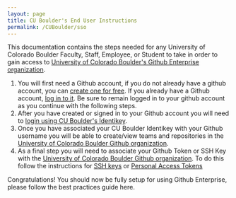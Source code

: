 ```yaml
---
layout: page
title: CU Boulder's End User Instructions
permalink: /CUBoulder/sso
---
```


This documentation contains the steps needed for any University of Colorado Boulder Faculty, Staff, Employee, or Student to take in order to gain access to [University of Colorado Boulder's Github Enterprise organization](https://github.com/UCBoulder).

1. You will first need a Github account, if you do not already have a github account, you can [create one for free](https://github.com/join). If you already have a Github account, [log in to it](https://github.com/login). Be sure to remain logged in to your github account as you continue with the following steps.
1. After you have created or signed in to your Github account you will need to [login using CU Boulder's Identikey](https://github.com/orgs/UCBoulder/sso).
1. Once you have associated your CU Boulder Identikey with your Github username you will be able to create/view teams and repositories in the [University of Colorado Boulder Github organization](https://github.com/UCBoulder).
1. As a final step you will need to associate your Github Token or SSH Key with the [University of Colorado Boulder Github organization](https://github.com/UCBoulder). To do this follow the instructions for [SSH keys](https://docs.github.com/en/github/authenticating-to-github/authorizing-an-ssh-key-for-use-with-saml-single-sign-on) or [Personal Access Tokens](https://docs.github.com/en/github/authenticating-to-github/authorizing-a-personal-access-token-for-use-with-saml-single-sign-on)

Congratulations! You should now be fully setup for using Github Enterprise, please follow the best practices guide here.
